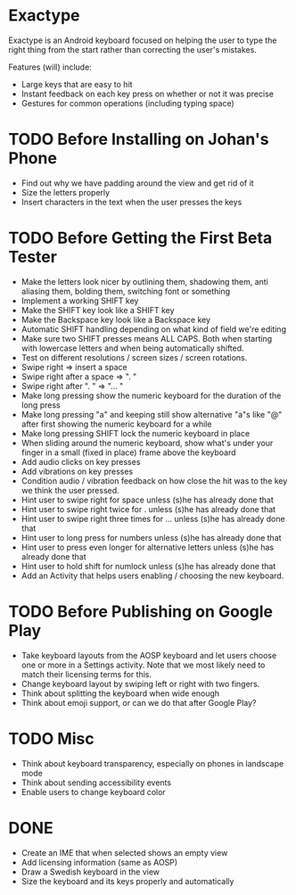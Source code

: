 # Exactype

Exactype is an Android keyboard focused on helping the user to type the right thing from the start
rather than correcting the user's mistakes.

Features (will) include:
* Large keys that are easy to hit
* Instant feedback on each key press on whether or not it was precise
* Gestures for common operations (including typing space)

# TODO Before Installing on Johan's Phone
* Find out why we have padding around the view and get rid of it
* Size the letters properly
* Insert characters in the text when the user presses the keys

# TODO Before Getting the First Beta Tester
* Make the letters look nicer by outlining them, shadowing them, anti aliasing them, bolding them,
switching font or something
* Implement a working SHIFT key
* Make the SHIFT key look like a SHIFT key
* Make the Backspace key look like a Backspace key
* Automatic SHIFT handling depending on what kind of field we're editing
* Make sure two SHIFT presses means ALL CAPS. Both when starting with lowercase letters and when
being automatically shifted.
* Test on different resolutions / screen sizes / screen rotations.
* Swipe right => insert a space
* Swipe right after a space => ". "
* Swipe right after ". " => "... "
* Make long pressing show the numeric keyboard for the duration of the long press
* Make long pressing "a" and keeping still show alternative "a"s like "@" after first showing the
numeric keyboard for a while
* Make long pressing SHIFT lock the numeric keyboard in place
* When sliding around the numeric keyboard, show what's under your finger in a small (fixed in
place) frame above the keyboard
* Add audio clicks on key presses
* Add vibrations on key presses
* Condition audio / vibration feedback on how close the hit was to the key we think the user
pressed.
* Hint user to swipe right for space unless (s)he has already done that
* Hint user to swipe right twice for . unless (s)he has already done that
* Hint user to swipe right three times for ... unless (s)he has already done that
* Hint user to long press for numbers unless (s)he has already done that
* Hint user to press even longer for alternative letters unless (s)he has already done that
* Hint user to hold shift for numlock unless (s)he has already done that
* Add an Activity that helps users enabling / choosing the new keyboard.

# TODO Before Publishing on Google Play
* Take keyboard layouts from the AOSP keyboard and let users choose one or more in a Settings
activity. Note that we most likely need to match their licensing terms for this.
* Change keyboard layout by swiping left or right with two fingers.
* Think about splitting the keyboard when wide enough
* Think about emoji support, or can we do that after Google Play?

# TODO Misc
* Think about keyboard transparency, especially on phones in landscape mode
* Think about sending accessibility events
* Enable users to change keyboard color

# DONE
* Create an IME that when selected shows an empty view
* Add licensing information (same as AOSP)
* Draw a Swedish keyboard in the view
* Size the keyboard and its keys properly and automatically
